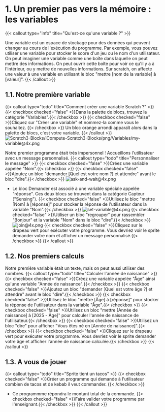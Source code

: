 # 1. Un premier pas vers la mémoire : les variables 
{{< callout type="info" title="Qu'est-ce qu'une variable ?" >}}

Une variable est un espace de stockage pour des données qui peuvent changer au cours de l'exécution du programme. Par exemple, vous pouvez utiliser une variable pour stocker le score d'un jeu ou le nom d'un utilisateur.
On peut imaginer une variable comme une boîte dans laquelle on peut mettre des informations. On peut ouvrir cette boîte pour voir ce qu'il y a à l'intérieur, ou y mettre de nouvelles informations.
Sur scratch, on affecte une valeur à une variable en utilisant le bloc "mettre [nom de la variable] à [valeur]".
{{< /callout >}}


## 1.1. Notre première variable
{{< callout type="todo" title="Comment créer une variable Scratch ?" >}}
{{< checkbox checked="false" >}}Dans la palette de blocs, trouvez la catégorie "Variables".{{< /checkbox >}}
{{< checkbox checked="false" >}}Cliquez sur "Créer une variable" et nommez-la comme vous le souhaitez.   {{< /checkbox >}}
Un bloc orange arrondi apparaît alors dans la palette de blocs, c'est votre variable.
{{< /callout >}}
![Scratch3-Blocks/iCompute-Scratch3-Blocks/png/Variables/my-variable@4x.png](/cours/Scratch3-Blocks/iCompute-Scratch3-Blocks/png/Variables/my-variable@4x.png)


Notre premier programme était très impersonnel ! Accueillons l'utilisateur avec un message personnalisé. 
{{< callout type="todo" title="Personnaliser le message" >}}
{{< checkbox checked="false" >}}Créez une variable appelée "Nom".{{< /checkbox >}}
{{< checkbox checked="false" >}}Ajoutez un bloc "demander [Quel est votre nom ?] et attendre" avant le bloc "dire".{{< /checkbox >}}
![ask-and-wait@4x.png](/cours/ask-and-wait@4x.png)
- Le bloc Demander est associé à une variable spéciale appelée "réponse". Ces deux blocs se trouvent dans la catégorie Capteur ("Sensing").
{{< checkbox checked="false" >}}Utilisez le bloc "mettre [Nom] à [réponse]" pour stocker la réponse de l'utilisateur dans la variable "Nom".{{< /checkbox >}}
 ![set-variable@4x.png](/cours/set-variable@4x.png)
{{< checkbox checked="false" >}}Utiliser un bloc "regrouper" pour rassembler "Bonjour" et la variable "Nom" dans le bloc "dire".{{< /checkbox >}}
![join@4x.png](/cours/join@4x.png)
{{< checkbox checked="false" >}}Cliquez sur le drapeau vert pour exécuter votre programme. Vous devriez voir le sprite demander votre nom et afficher un message personnalisé.{{< /checkbox >}}
{{< /callout >}}

## 1.2. Nos premiers calculs 
Notre première variable était un texte, mais on peut aussi utiliser des nombres.
{{< callout type="todo" title="Calculer l'année de naissance" >}}
{{< checkbox checked="false" >}}Créez une variable appelée "Âge" ainsi qu'une variable "Année de naissance".{{< /checkbox >}}
{{< checkbox checked="false" >}}Ajoutez un bloc "demander [Quel est votre âge ?] et attendre" avant le bloc "dire".{{< /checkbox >}}
{{< checkbox checked="false" >}}Utilisez le bloc "mettre [Âge] à [réponse]" pour stocker la réponse de l'utilisateur dans la variable "Âge".{{< /checkbox >}}
{{< checkbox checked="false" >}}Utilisez un bloc "mettre [Année de naissance] à [2025 - Âge]" pour calculer l'année de naissance de l'utilisateur.{{< /checkbox >}}
{{< checkbox checked="false" >}}Utilisez un bloc "dire" pour afficher "Vous êtes né en [Année de naissance]".{{< /checkbox >}}
{{< checkbox checked="false" >}}Cliquez sur le drapeau vert pour exécuter votre programme. Vous devriez voir le sprite demander votre âge et afficher l'année de naissance calculée.{{< /checkbox >}}
{{< /callout >}}

## 1.3. A vous de jouer 

{{< callout type="todo" title="Sprite tient un tacos" >}}
{{< checkbox checked="false" >}}Créer un programme qui demande à l'utilisateur combien de tacos et de kebab il veut commander. {{< /checkbox >}}
- Ce programmme répondra le montant total de la commande.
{{< checkbox checked="false" >}}Faire valider votre programme par l'enseignant.{{< /checkbox >}}
{{< /callout >}}